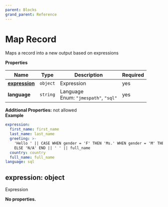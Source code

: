 ```yaml
---
parent: Blocks
grand_parent: Reference
---
```


# Map Record

Maps a record into a new output based on expressions


**Properties**

|Name|Type|Description|Required|
|----|----|-----------|--------|
|[**expression**](#expression)|`object`|Expression<br/>|yes|
|**language**|`string`|Language<br/>Enum: `"jmespath"`, `"sql"`<br/>|yes|

**Additional Properties:** not allowed  
**Example**

```yaml
expression:
  first_name: first_name
  last_name: last_name
  greeting: >-
    'Hello ' || CASE WHEN gender = 'F' THEN 'Ms.' WHEN gender = 'M' THEN 'Mr.'
    ELSE 'N/A' END || ' ' || full_name
  country: country
  full_name: full_name
language: sql

```

<a name="expression"></a>
## expression: object

Expression


**No properties.**


